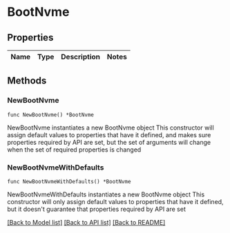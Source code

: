 # BootNvme

## Properties

Name | Type | Description | Notes
------------ | ------------- | ------------- | -------------

## Methods

### NewBootNvme

`func NewBootNvme() *BootNvme`

NewBootNvme instantiates a new BootNvme object
This constructor will assign default values to properties that have it defined,
and makes sure properties required by API are set, but the set of arguments
will change when the set of required properties is changed

### NewBootNvmeWithDefaults

`func NewBootNvmeWithDefaults() *BootNvme`

NewBootNvmeWithDefaults instantiates a new BootNvme object
This constructor will only assign default values to properties that have it defined,
but it doesn't guarantee that properties required by API are set


[[Back to Model list]](../README.md#documentation-for-models) [[Back to API list]](../README.md#documentation-for-api-endpoints) [[Back to README]](../README.md)


